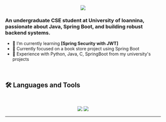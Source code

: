 <h1 align="center">
    <img src="https://readme-typing-svg.herokuapp.com/?font=Inter&size=48&center=true&vCenter=true&width=500&height=70&color=4493F8&duration=4000&lines=Hi+There!+👋;+I'm+Panagiotis" />
</h1>

### An undergraduate CSE student at University of Ioannina, passionate about Java, Spring Boot, and building robust backend systems.

- 🌱 I’m currently learning **[Spring Security with JWT]**
- 👐 Currently focused on a book store project using Spring Boot
- 💪 Experience with Python, Java, C, SpringBoot from my university's projects
<br>

## 🛠️ Languages and Tools

<br>

<p align="center">
  <img src="https://skillicons.dev/icons?i=java,spring,nodejs,react,mysql,mongodb,c"/>
  <img src="https://skillicons.dev/icons?i=python,js,git,postman" />
</p>

<hr>
